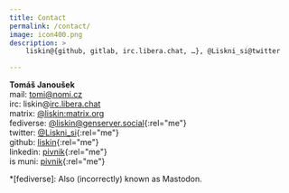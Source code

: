 ```yaml
---
title: Contact
permalink: /contact/
image: icon400.png
description: >
    liskin@{github, gitlab, irc.libera.chat, …}, @Liskni_si@twitter

---
```


**Tomáš Janoušek**  
mail: tomi@nomi.cz  
irc: liskin@[irc.libera.chat](https://libera.chat/)  
matrix: [@liskin:matrix.org](https://matrix.to/#/@liskin:matrix.org)  
fediverse: [@liskin@genserver.social](https://genserver.social/liskin){:rel="me"}  
twitter: [@Liskni\_si](https://twitter.com/Liskni_si){:rel="me"}  
github: [liskin](https://github.com/liskin){:rel="me"}  
linkedin: [pivnik](https://www.linkedin.com/in/pivnik){:rel="me"}  
is muni: [pivnik](https://is.muni.cz/lide/?lang=en;uco=207561){:rel="me"}

*[fediverse]: Also (incorrectly) known as Mastodon.
